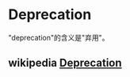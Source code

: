 # Deprecation

"deprecation"的含义是"弃用"。

## wikipedia [Deprecation](https://en.wikipedia.org/wiki/Deprecation)